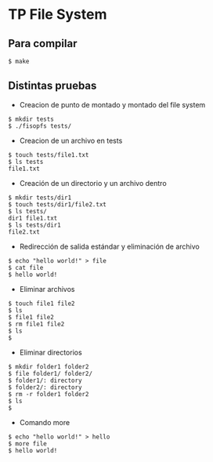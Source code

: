 # TP File System

## Para compilar
```bash
$ make
```

## Distintas pruebas

* Creacion de punto de montado y montado del file system
```shell
$ mkdir tests
$ ./fisopfs tests/
```

* Creacion de un archivo en tests
```shell
$ touch tests/file1.txt
$ ls tests
file1.txt
```

* Creación de un directorio y un archivo dentro
```shell
$ mkdir tests/dir1
$ touch tests/dir1/file2.txt
$ ls tests/
dir1 file1.txt
$ ls tests/dir1
file2.txt
```
* Redirección de salida estándar y eliminación de archivo
```shell
$ echo "hello world!" > file
$ cat file
$ hello world!
```
* Eliminar archivos
```shell
$ touch file1 file2
$ ls 
$ file1 file2
$ rm file1 file2
$ ls
$
```

* Eliminar directorios
```shell
$ mkdir folder1 folder2
$ file folder1/ folder2/
$ folder1/: directory
$ folder2/: directory
$ rm -r folder1 folder2
$ ls
$
```

* Comando more
```shell
$ echo "hello world!" > hello
$ more file
$ hello world!
```